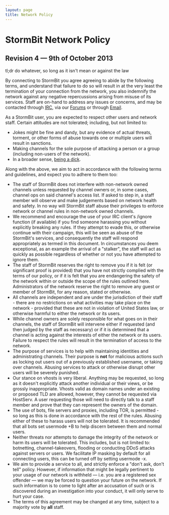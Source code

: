 ```yaml
---
layout: page
title: Network Policy
---
```


# StormBit Network Policy
## Revision 4 &mdash; 9th of October 2013

<div class="tldr">tl;dr do whatever, so long as it isn't mean or against the law</div>

By connecting to StormBit you agree agreeing to abide by the following terms, and understand that
failure to do so will result in at the very least the termination of your connection from the
network, you also indemnify the network against any negative repercussions arising from misuse of
its services. Staff are on-hand to address any issues or concerns, and may be contacted through
[IRC](irc://irc.stormbit.net/stormbit, "#StormBit on irc.stormbit.net"), via our
[Forums](//discuss.stormbit.net, "discuss.stormbit.net") or through
[Email](mailto:abuse@stormbit.net, "abuse@stormbit.net").

As a StormBit user, you are expected to respect other users and network staff. Certain attitudes are
not tolerated; including, but not limited to:

 * Jokes might be fine and dandy, but any evidence of actual threats, torment, or other forms of
   abuse towards one or multiple users will result in sanctions.
 * Making channels for the sole purpose of attacking a person or a group (including non-users of the
   network).
 * In a broader sense, [being a dick](http://meta.wikimedia.org/wiki/Don%27t_be_a_dick, "Don't be a
   dick.").

Along with the above, we aim to act in accordance with the following terms and guidelines, and
expect you to adhere to them too:

 * The staff of StormBit does not interfere with non-network owned channels unless requested by
   channel owners or, in some cases, channel ops on said channel's access list. If asked to step in,
   a staff member will observe and make judgements based on network health and safety. In no way
   will StormBit staff abuse their privileges to enforce network or channel rules in non-network
   owned channels.
 * We recommend and encourage the use of your IRC client's /ignore function (if available) if you
   find someone harassing you without explicitly breaking any rules. If they attempt to evade this,
   or otherwise continue with their campaign, this will be seen as abuse of the StormBit's services,
   and consequently the staff will respond appropriately as termed in this document. In
   circumstances you deem exceptional, as an example the arrival of a "stalker", the staff will act
    as quickly as possible regardless of whether or not you have attempted to ignore them.
 * The staff of StormBit reserves the right to remove you if it is felt (or significant proof is
   provided) that you have not strictly complied with the terms of our policy, or if it is felt that
   you are endangering the safety of the network within or outside the scope of the rules outlined
   here. Administrators of the network reserve the right to remove any guest or member of StormBit,
   for any reason, stated or otherwise.
 * All channels are independent and are under the jurisdiction of their staff - there are no
   restrictions on what activities may take place on the network - provided that these are not in
   violation of United States law, or otherwise harmful to either the network or its users.
 * While channel owners are solely responsible for what goes on in their channels, the staff of
   StormBit will intervene either if requested (and then judged by the staff as necessary) or if it
   is determined that a channel is acting against the interests of either the network or its users.
   Failure to respect the rules will result in the termination of access to the network.
 * The purpose of services is to help with maintaining identities and administrating channels.
   Their purpose is **not** for malicious actions such as locking out users out of a previously
   established username, or taking over channels. Abusing services to attack or otherwise disrupt
   other users will be severely punished.
 * Our stance on vhosts is very liberal. Anything may be requested, so long as it doesn't explicitly
   attack another individual or their views, or be grossly inappropriate. Vhosts valid as domain
   names under an existing or proposed TLD are allowed, however, they cannot be requested via
   HostServ. A user requesting those will need to directly talk to a staff member and prove that
   they can represent the owners of the domain.
 * The use of bots, file servers and proxies, including TOR, is permitted - so long as this is done
   in accordance with the rest of the rules. Abusing either of these to harass users will not be
   tolerated. It is recommended that all bots set usermode +B to help discern between them and
	normal users.
 * Neither threats nor attempts to damage the integrity of the network or harm its users will be
   tolerated. This includes, but is not limited to: botnetting, channel-takeovers, flooding or
   conducting DDoS attacks against servers or users. We facilitate IP masking by default for all
   connecting users, this can be turned off by setting usermode -x.
 * We aim to provide a service to all, and strictly enforce a "don't ask, don't tell" policy.
   However, if information that might be legally pertinent to your usage of our network is
	withheld &mdash; i.e. you are a registered sex offender &mdash; we may be forced to question your
   future on the network. If such information is to come to light after an accusation of such or is
   discovered during an investigation into your conduct, it will only serve to hurt your case.
 * The terms of this agreement may be changed at any time, subject to a majority vote by **all**
   staff.
